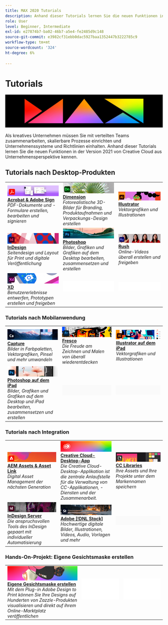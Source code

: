 ```yaml
---
title: MAX 2020 Tutorials
description: Anhand dieser Tutorials lernen Sie die neuen Funktionen in der Version 2021 von Creative Cloud aus Unternehmensperspektive kennen
role: User
level: Beginner, Intermediate
exl-id: e27874b7-ba02-46b7-a5e4-fe2485d9c148
source-git-commit: e3982cf31ebb0dac5927baa1352447b3222785c9
workflow-type: tm+mt
source-wordcount: '324'
ht-degree: 6%

---
```


# Tutorials

![Max. Hero-Bild 2020](../assets/MAX.jpg)

Als kreatives Unternehmen müssen Sie mit verteilten Teams zusammenarbeiten, skalierbare Prozesse einrichten und Unternehmenssysteme und Richtlinien einhalten. Anhand dieser Tutorials lernen Sie die neuen Funktionen in der Version 2021 von Creative Cloud aus Unternehmensperspektive kennen.

## Tutorials nach Desktop-Produkten

<table style="table-layout:fixed">
<tr>
 <td>
    <a href="acrobat-sign.md">
      <img alt="Acrobat &amp; Adobe Sign" src="../assets/DC.jpg" />
    </a>
    <div>
    <a href="acrobat-sign.md"><strong>Acrobat &amp; Adobe Sign</strong></a>
    </div>
    <em>PDF-Dokumente und -Formulare erstellen, bearbeiten und signieren</em>
    <br>
  </td>
  <td>
    <a href="dimension.md">
      <img alt="Dimension" src="../assets/Dimenio.jpg" />
    </a>
    <div>
    <a href="dimension.md"><strong>Dimension</strong></a>
    </div>
    <em>Fotorealistische 3D-Bilder für Branding, Produktaufnahmen und Verpackungs-Design erstellen</em>
    <br>
  </td>
  <td>
    <a href="illustrator.md">
      <img alt="Illustrator" src="../assets/Illustrator.jpg" />
    </a>
    <div>
    <a href="illustrator.md"><strong>Illustrator</strong></a>
    </div>
    <em>Vektorgrafiken und Illustrationen</em>
    <br>
  </td>
</tr>
<tr>
 <td>
    <a href="indesign.md">
      <img alt="InDesign" src="../assets/InDesign.jpg" />
    </a>
    <div>
    <a href="indesign.md"><strong>InDesign</strong></a>
    </div>
    <em>Seitendesign und Layout für Print und digitale Veröffentlichung</em>
    <br>
  </td>
  <td>
    <a href="photoshop.md">
      <img alt="Photoshop" src="../assets/Photoshop.jpg" />
    </a>
    <div>
    <a href="photoshop.md"><strong>Photoshop</strong></a>
    </div>
    <em>Bilder, Grafiken und Grafiken auf dem Desktop bearbeiten, zusammensetzen und erstellen</em>
    <br>
  </td>
  <td>
    <a href="rush.md">
      <img alt="Rush" src="../assets/Rush.jpg" />
    </a>
    <div>
    <a href="rush.md"><strong>Rush</strong></a>
    </div>
    <em>Online-Videos überall erstellen und freigeben</em>
    <br>
  </td>
</tr>
<tr>
 <td>
    <a href="xd.md">
      <img alt="XD" src="../assets/XD.jpg" />
    </a>
    <div>
    <a href="xd.md"><strong>XD</strong></a>
    </div>
    <em>Benutzererlebnisse entwerfen, Prototypen erstellen und freigeben</em>
    <br>
  </td>
  <td>
    <img alt="Abstand" src="../assets/WhiteBanner_Spacer.png" />
    <div>
    <br>
  </td>
  <td>
    <img alt="Abstand" src="../assets/WhiteBanner_Spacer.png" />
    <div>
    <br>
  </td>
</tr>
</table>

### Tutorials nach Mobilanwendung

<table style="table-layout:fixed">
<tr>
 <td>
    <a href="capture.md">
      <img alt="Capture" src="../assets/Capture.jpg" />
    </a>
    <div>
    <a href="capture.md"><strong>Capture</strong></a>
    </div>
    <em>Bilder in Farbpaletten, Vektorgrafiken, Pinsel und mehr umwandeln</em>
    <br>
  </td>
  <td>
    <a href="fresco.md">
      <img alt="Fresco" src="../assets/Fresco.jpg" />
    </a>
    <div>
    <a href="fresco.md"><strong>Fresco</strong></a>
    </div>
    <em>Die Freude am Zeichnen und Malen von überall wiederentdecken</em>
    <br>
  </td>
  <td>
    <a href="illustratoripad.md">
      <img alt="Illustrator auf dem iPad" src="../assets/AIoniPad.jpg" />
    </a>
    <div>
    <a href="illustratoripad.md"><strong>Illustrator auf dem iPad</strong></a>
    </div>
    <em>Vektorgrafiken und Illustrationen</em>
    <br>
  </td>
</tr>
<tr>
 <td>
    <a href="photoshopipad.md">
      <img alt="Photoshop auf dem iPad" src="../assets/PSoniPad.jpg" />
    </a>
    <div>
    <a href="photoshopipad.md"><strong>Photoshop auf dem iPad</strong></a>
    </div>
    <em>Bilder, Grafiken und Grafiken auf dem Desktop und iPad bearbeiten, zusammensetzen und erstellen</em>
    <br>
  </td>
  <td>
    <img alt="Abstand" src="../assets/GrayBanner_Spacer.png" />
    <div>
    <br>
  </td>
  <td>
    <img alt="Abstand" src="../assets/GrayBanner_Spacer.png" />
    <div>
    <br>
  </td>
</tr>
</table>

### Tutorials nach Integration

<table style="table-layout:fixed">
<tr>
 <td>
    <a href="aem.md">
      <img alt="AEM Assets &amp; Asset Link" src="../assets/AEM.jpg" />
    </a>
    <div>
    <a href="aem.md"><strong>AEM Assets &amp; Asset Link</strong></a>
    </div>
    <em>Digital Asset Management der nächsten Generation</em>
    <br>
  </td>
  <td>
    <a href="creativeclouddesktopapp.md">
      <img alt="Creative Cloud-Client" src="../assets/CCDA.jpg" />
    </a>
    <div>
    <a href="creativeclouddesktopapp.md"><strong>Creative Cloud-Desktop-App</strong></a>
    </div>
    <em>Die Creative Cloud-Desktop-Applikation ist die zentrale Anlaufstelle für die Verwaltung von CC-Applikationen, -Diensten und der Zusammenarbeit.</em>
    <br>
  </td>
  <td>
    <a href="cclibraries.md">
      <img alt="CC Libraries" src="../assets/CCLibs.jpg" />
    </a>
    <div>
    <a href="cclibraries.md"><strong>CC Libraries</strong></a>
    </div>
    <em>Ihre Assets und Ihre Projekte unter dem Markennamen speichern</em>
    <br>
  </td>
</tr>
<tr>
<td>
    <a href="indesignserver.md">
      <img alt="InDesign Server" src="../assets/InDesignServer.jpg" />
    </a>
    <div>
    <a href="indesignserver.md"><strong>InDesign Server</strong></a>
    </div>
    <em>Die anspruchsvollen Tools des InDesign gepaart mit individueller Automatisierung</em>
    <br>
  </td>
 <td>
    <a href="stock.md">
      <img alt="Adobe Stock" src="../assets/Stock.jpg" />
    </a>
    <div>
    <a href="stock.md"><strong>Adobe [!DNL Stock]</strong></a>
    </div>
    <em>Hochwertige digitale Bilder, Illustrationen, Videos, Audio, Vorlagen und mehr</em>
    <br>
  </td>
  <td>
    <img alt="Abstand" src="../assets/GrayBanner_Spacer.png" />
    <div>
    <br>
  </td>
</tr>
</table>

### Hands-On-Projekt: Eigene Gesichtsmaske erstellen

<table style="table-layout:fixed">
<tr>
 <td>
    <a href="handsonproject.md">
      <img alt="Eigene Gesichtsmaske erstellen" src="../assets/faceMaskSplash.jpg" />
    </a>
    <div>
    <a href="handsonproject.md"><strong>Eigene Gesichtsmaske erstellen</strong></a>
    </div>
    <em>Mit dem Plug-in Adobe Design to Print können Sie Ihre Designs auf Hunderten von Zazzle-Produkten visualisieren und direkt auf ihrem Online-Marktplatz veröffentlichen</em>
    <br>
  </td>
  <td>
    <img alt="Abstand" src="../assets/Whitespacer.png" />
    <div>
    <br>
  </td>
  <td>
    <img alt="Abstand" src="../assets/Whitespacer.png" />
    <div>
    <br>
  </td>
</tr>
</table>
